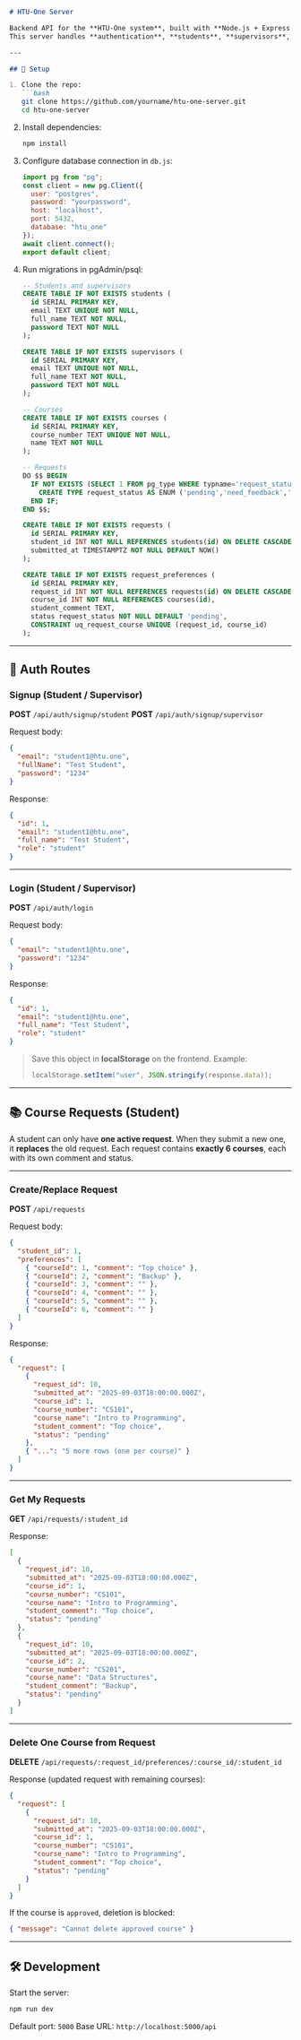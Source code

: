 
````markdown
# HTU-One Server

Backend API for the **HTU-One system**, built with **Node.js + Express + PostgreSQL**.  
This server handles **authentication**, **students**, **supervisors**, **courses**, and **course requests**.

---

## 🚀 Setup

1. Clone the repo:
   ```bash
   git clone https://github.com/yourname/htu-one-server.git
   cd htu-one-server
````

2. Install dependencies:

   ```bash
   npm install
   ```

3. Configure database connection in `db.js`:

   ```js
   import pg from "pg";
   const client = new pg.Client({
     user: "postgres",
     password: "yourpassword",
     host: "localhost",
     port: 5432,
     database: "htu_one"
   });
   await client.connect();
   export default client;
   ```

4. Run migrations in pgAdmin/psql:

   ```sql
   -- Students and supervisors
   CREATE TABLE IF NOT EXISTS students (
     id SERIAL PRIMARY KEY,
     email TEXT UNIQUE NOT NULL,
     full_name TEXT NOT NULL,
     password TEXT NOT NULL
   );

   CREATE TABLE IF NOT EXISTS supervisors (
     id SERIAL PRIMARY KEY,
     email TEXT UNIQUE NOT NULL,
     full_name TEXT NOT NULL,
     password TEXT NOT NULL
   );

   -- Courses
   CREATE TABLE IF NOT EXISTS courses (
     id SERIAL PRIMARY KEY,
     course_number TEXT UNIQUE NOT NULL,
     name TEXT NOT NULL
   );

   -- Requests
   DO $$ BEGIN
     IF NOT EXISTS (SELECT 1 FROM pg_type WHERE typname='request_status') THEN
       CREATE TYPE request_status AS ENUM ('pending','need_feedback','approved');
     END IF;
   END $$;

   CREATE TABLE IF NOT EXISTS requests (
     id SERIAL PRIMARY KEY,
     student_id INT NOT NULL REFERENCES students(id) ON DELETE CASCADE,
     submitted_at TIMESTAMPTZ NOT NULL DEFAULT NOW()
   );

   CREATE TABLE IF NOT EXISTS request_preferences (
     id SERIAL PRIMARY KEY,
     request_id INT NOT NULL REFERENCES requests(id) ON DELETE CASCADE,
     course_id INT NOT NULL REFERENCES courses(id),
     student_comment TEXT,
     status request_status NOT NULL DEFAULT 'pending',
     CONSTRAINT uq_request_course UNIQUE (request_id, course_id)
   );
   ```

---

## 🔐 Auth Routes

### Signup (Student / Supervisor)

**POST** `/api/auth/signup/student`
**POST** `/api/auth/signup/supervisor`

Request body:

```json
{
  "email": "student1@htu.one",
  "fullName": "Test Student",
  "password": "1234"
}
```

Response:

```json
{
  "id": 1,
  "email": "student1@htu.one",
  "full_name": "Test Student",
  "role": "student"
}
```

---

### Login (Student / Supervisor)

**POST** `/api/auth/login`

Request body:

```json
{
  "email": "student1@htu.one",
  "password": "1234"
}
```

Response:

```json
{
  "id": 1,
  "email": "student1@htu.one",
  "full_name": "Test Student",
  "role": "student"
}
```

> Save this object in **localStorage** on the frontend.
> Example:
>
> ```js
> localStorage.setItem("user", JSON.stringify(response.data));
> ```

---

## 📚 Course Requests (Student)

A student can only have **one active request**.
When they submit a new one, it **replaces** the old request.
Each request contains **exactly 6 courses**, each with its own comment and status.

---

### Create/Replace Request

**POST** `/api/requests`

Request body:

```json
{
  "student_id": 1,
  "preferences": [
    { "courseId": 1, "comment": "Top choice" },
    { "courseId": 2, "comment": "Backup" },
    { "courseId": 3, "comment": "" },
    { "courseId": 4, "comment": "" },
    { "courseId": 5, "comment": "" },
    { "courseId": 6, "comment": "" }
  ]
}
```

Response:

```json
{
  "request": [
    {
      "request_id": 10,
      "submitted_at": "2025-09-03T18:00:00.000Z",
      "course_id": 1,
      "course_number": "CS101",
      "course_name": "Intro to Programming",
      "student_comment": "Top choice",
      "status": "pending"
    },
    { "...": "5 more rows (one per course)" }
  ]
}
```

---

### Get My Requests

**GET** `/api/requests/:student_id`

Response:

```json
[
  {
    "request_id": 10,
    "submitted_at": "2025-09-03T18:00:00.000Z",
    "course_id": 1,
    "course_number": "CS101",
    "course_name": "Intro to Programming",
    "student_comment": "Top choice",
    "status": "pending"
  },
  {
    "request_id": 10,
    "submitted_at": "2025-09-03T18:00:00.000Z",
    "course_id": 2,
    "course_number": "CS201",
    "course_name": "Data Structures",
    "student_comment": "Backup",
    "status": "pending"
  }
]
```

---

### Delete One Course from Request

**DELETE** `/api/requests/:request_id/preferences/:course_id/:student_id`

Response (updated request with remaining courses):

```json
{
  "request": [
    {
      "request_id": 10,
      "submitted_at": "2025-09-03T18:00:00.000Z",
      "course_id": 1,
      "course_number": "CS101",
      "course_name": "Intro to Programming",
      "student_comment": "Top choice",
      "status": "pending"
    }
  ]
}
```

If the course is `approved`, deletion is blocked:

```json
{ "message": "Cannot delete approved course" }
```

---

## 🛠️ Development

Start the server:

```bash
npm run dev
```

Default port: `5000`
Base URL: `http://localhost:5000/api`

```
```
